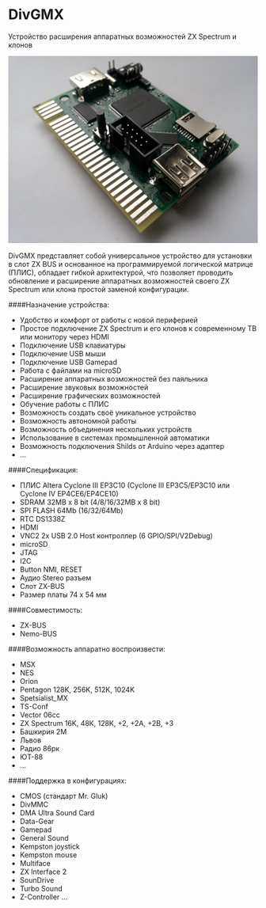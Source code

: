 # DivGMX
Устройство расширения аппаратных возможностей ZX Spectrum и клонов

![image](https://github.com/mvvproject/DivGMX/raw/master/divgmx_board/images/divgmx_brd.png)

DivGMX представляет собой универсальное устройство для установки в слот ZX BUS и основанное на программируемой логической матрице (ПЛИС), обладает гибкой архитектурой, что позволяет проводить обновление и расширение аппаратных возможностей своего ZX Spectrum или клона простой заменой конфигурации.

####Назначение устройства:
- Удобство и комфорт от работы с новой периферией
- Простое подключение ZX Spectrum и его клонов к современному ТВ или монитору через HDMI
- Подключение USB клавиатуры
- Подключение USB мыши
- Подключение USB Gamepad
- Работа с файлами на microSD
- Расширение аппаратных возможностей без паяльника
- Расширение звуковых возможностей
- Расширение графических возможностей
- Обучение работы с ПЛИС
- Возможность создать своё уникальное устройство
- Возможность автономной работы
- Возможность объединения нескольких устройств
- Использование в системах промышленной автоматики
- Возможность подключения Shilds от Arduino через адаптер
- ...

####Спецификация:
- ПЛИС Altera Cyclone III EP3C10 (Cyclone III EP3C5/EP3C10 или Cyclone IV EP4CE6/EP4CE10)
- SDRAM 32MB х 8 bit (4/8/16/32MB х 8 bit)
- SPI FLASH 64Mb (16/32/64Mb)
- RTC DS1338Z
- HDMI
- VNC2 2x USB 2.0 Host контроллер (6 GPIO/SPI/V2Debug)
- microSD
- JTAG
- I2C
- Button NMI, RESET
- Аудио Stereo разъем
- Слот ZX-BUS
- Размер платы 74 х 54 мм

####Совместимость:
- ZX-BUS
- Nemo-BUS

####Возможность аппаратно воспроизвести:
- MSX
- NES
- Orion
- Pentagon 128K, 256K, 512K, 1024K
- Spetsialist_MX
- TS-Conf
- Vector 06cc
- ZX Spectrum 16K, 48К, 128К, +2, +2A, +2B, +3
- Башкирия 2М
- Львов
- Радио 86рк
- ЮТ-88
- ...

####Поддержка в конфигурациях:
- CMOS (стандарт Mr. Gluk)
- DivMMC
- DMA Ultra Sound Card
- Data-Gear
- Gamepad
- General Sound
- Kempston joystick
- Kempston mouse
- Multiface
- ZX Interface 2
- SounDrive
- Turbo Sound
- Z-Controller
...
